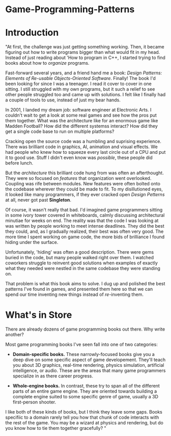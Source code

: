 # Game-Programming-Patterns

# Introduction

"At first, the challenge was just getting something working. Then, it became figuring out how to write programs bigger than what would fit in my head. Instead of just reading about 'How to program in C++, I started trying to find books about how to *organize* programs.

Fast-forward several years, and a friend hand me a book: *Design Patterns: Elements of Re-usable Objects-Oriented Software*. Finally! The book I'd been looking for since I was a teenager. I read it cover to cover in one sitting. I still struggled with my own programs, but it such a relief to see other people struggled too and came up with solutions. I felt like I finally had a couple of tools to use, instead of just my bear hands.

In 2001, I landed my dream job: software engineer at Electronic Arts. I couldn't wait to get a look at some real games and see how the pros put them together. What was the architecture like for an enormous game like Madden Football? How did the different systemss interact? How did they get a single code base to run on multiple platforms?

Cracking open the source code was a humbling and suprising experience. There was brilliant code in graphics, AI, animation and visual effects. We had people who knew how to squeeze every last circle out of a CPU and put it to good use. Stuff I didn't even know was *possible*, these people did before lunch.

But the *architecture* this brilliant code hung from was often an afterthought. They were so focused on *features* that organization went overlooked. Coupling was rife between modules. New features were often bolted onto the codebase wherever they could be made to fit. To my disillutioned eyes, it looked like many programmers, if they ever cracked open *Design Petterns* at all, never got past **Singleton**.

Of course, it wasn't really that bad. I'd imagined game programmers sitting in some ivory tower covered in whiteboards, calmly discussing architectural minutiae for weeks on end. The reality was that the code I was looking at was written by people working to meet intense deadlines. They did the best they could, and, as I gradually realized, their best was often very good. The more time I spent working on game code, the more bids of brilliance I found hiding under the surface.

Unfortunately, 'hiding' was often a good description. There were gems buried in the code, but many people walked right over them. I watched coworkers struggle to reinvent good solutions when examples of exactly what they needed were nestled in the same codebase they were standing on.

That problem is what this book aims to solve. I dug up and polished the best patterns I've found in games, and presented them here so that we can spend our time inventing new things instead of *re*-inventing them.

# What's in Store

There are already dozens of game programming books out there. Why write another?

Most game programming books I've seen fall into one of two categories:

* **Domain-specific books.** These narrowly-focused books give you a deep dive on some specific  aspect of game developement. They'll teach you about 3D graphics, real-time rendering, physics simulation, artificial intelligence, or audio. These are the areas that many game programmers specialize in as there career progress.

* **Whole-engine books.** In contrast, these try to span all of the different parts of an entire game engine. They are oriented towards building a complete engine suited to some specific genre of game, usually a 3D first-person shooter.

I like both of these kinds of books, but I think they leave some gaps. Books specifiic to a domain rarely tell you how that
chunk of code interacts with the rest of the game. You may be a wizard at physics and rendering, but do you know how to tie them together gracefully?
"
